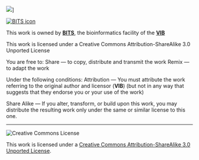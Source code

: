 <img src="http://www.vib.be/VIBMediaLibrary/Logos/Service_facilities/BITS_website.jpg" link="https://www.bits.vib.be" target="_blank">]

[![BITS icon](http://www.vib.be/VIBMediaLibrary/Logos/Service_facilities/BITS_website.jpg)](https://www.bits.vib.be)

This work is owned by **<a href="https://www.bits.vib.be" target="_blank">BITS</a>**, the bioinformatics facility of the **<a href="http://www.vib.be" target="_blank">VIB</a>**

This work is licensed under a Creative Commons Attribution-ShareAlike 3.0 Unported License

You are free to:
Share — to copy, distribute and transmit the work Remix — to adapt the work

Under the following conditions:
Attribution — You must attribute the work referring to the original author and licensor (**VIB**)
(but not in any way that suggests that they endorse you or your use of the work) 

Share Alike — If you alter, transform, or build upon this work, you may distribute the resulting work
only under the same or similar license to this one.

------------
![Creative Commons License](http://i.creativecommons.org/l/by-sa/3.0/88x31.png?raw=true)

This work is licensed under a [Creative Commons Attribution-ShareAlike 3.0 Unported License](http://creativecommons.org/licenses/by-sa/3.0/).
